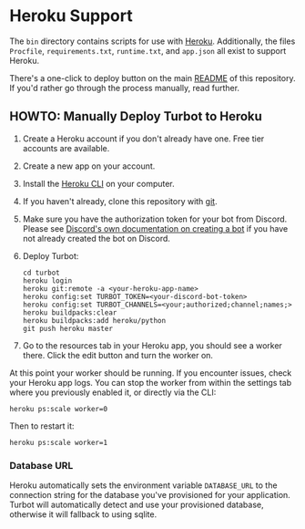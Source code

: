 # Heroku Support

The `bin` directory contains scripts for use with [Heroku][heroku].
Additionally, the files `Procfile`, `requirements.txt`, `runtime.txt`,
and `app.json` all exist to support Heroku.

There's a one-click to deploy button on the main [README](README.md) of this
repository. If you'd rather go through the process manually, read further.

## HOWTO: Manually Deploy Turbot to Heroku

1. Create a Heroku account if you don't already have one.
   Free tier accounts are available.
2. Create a new app on your account.
3. Install the [Heroku CLI][heroku-cli] on your computer.
4. If you haven't already, clone this repository with [git][git].
5. Make sure you have the authorization token for your bot from Discord.
   Please see [Discord's own documentation on creating a bot][discord-bot]
   if you have not already created the bot on Discord.
6. Deploy Turbot:

    ```shell
    cd turbot
    heroku login
    heroku git:remote -a <your-heroku-app-name>
    heroku config:set TURBOT_TOKEN=<your-discord-bot-token>
    heroku config:set TURBOT_CHANNELS=<your;authorized;channel;names;>
    heroku buildpacks:clear
    heroku buildpacks:add heroku/python
    git push heroku master
    ```

7. Go to the resources tab in your Heroku app, you should see a worker there.
   Click the edit button and turn the worker on.

At this point your worker should be running. If you encounter issues, check your
Heroku app logs. You can stop the worker from within the settings tab where you
previously enabled it, or directly via the CLI:

```shell
heroku ps:scale worker=0
```

Then to restart it:

```shell
heroku ps:scale worker=1
```

### Database URL

Heroku automatically sets the environment variable `DATABASE_URL` to the
connection string for the database you've provisioned for your application.
Turbot will automatically detect and use your provisioned database, otherwise
it will fallback to using sqlite.

[heroku]:       https://heroku.com/
[heroku-cli]:   https://devcenter.heroku.com/articles/heroku-cli
[git]:          https://git-scm.com/
[discord-bot]:  https://discord.com/developers/docs/intro
